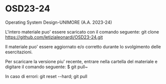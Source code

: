 # OSD23-24
Operating System Design-UNIMORE (A.A. 2023-24) 

L'intero materiale puo' essere scaricato con il comando seguente:
git clone https://github.com/letizialeonardi/OSD23-24.git

Il materiale puo' essere aggiornato e/o corretto durante lo svolgimento delle esercitazioni.

Per scaricare la versione piu' recente, entrare nella cartella del materiale e digitare il comando seguente:
$ git pull~

In caso di errori:
git reset --hard; git pull
